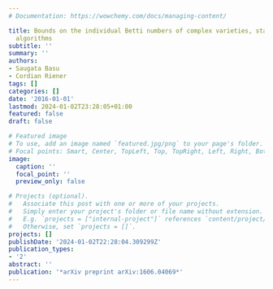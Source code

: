 ```yaml
---
# Documentation: https://wowchemy.com/docs/managing-content/

title: Bounds on the individual Betti numbers of complex varieties, stability and
  algorithms
subtitle: ''
summary: ''
authors:
- Saugata Basu
- Cordian Riener
tags: []
categories: []
date: '2016-01-01'
lastmod: 2024-01-02T23:28:05+01:00
featured: false
draft: false

# Featured image
# To use, add an image named `featured.jpg/png` to your page's folder.
# Focal points: Smart, Center, TopLeft, Top, TopRight, Left, Right, BottomLeft, Bottom, BottomRight.
image:
  caption: ''
  focal_point: ''
  preview_only: false

# Projects (optional).
#   Associate this post with one or more of your projects.
#   Simply enter your project's folder or file name without extension.
#   E.g. `projects = ["internal-project"]` references `content/project/deep-learning/index.md`.
#   Otherwise, set `projects = []`.
projects: []
publishDate: '2024-01-02T22:28:04.309299Z'
publication_types:
- '2'
abstract: ''
publication: '*arXiv preprint arXiv:1606.04069*'
---
```

